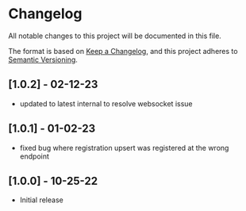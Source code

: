# Changelog

All notable changes to this project will be documented in this file.

The format is based on [Keep a Changelog](https://keepachangelog.com/en/1.0.0/),
and this project adheres to [Semantic Versioning](https://semver.org/spec/v2.0.0.html).

## [1.0.2] - 02-12-23

- updated to latest internal to resolve websocket issue

## [1.0.1] - 01-02-23

- fixed bug where registration upsert was registered at the wrong endpoint

## [1.0.0] - 10-25-22

- Initial release
